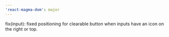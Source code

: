 ```yaml
---
'react-magma-dom': major
---
```


fix(input): fixed positioning for clearable button when inputs have an icon on the right or top.
